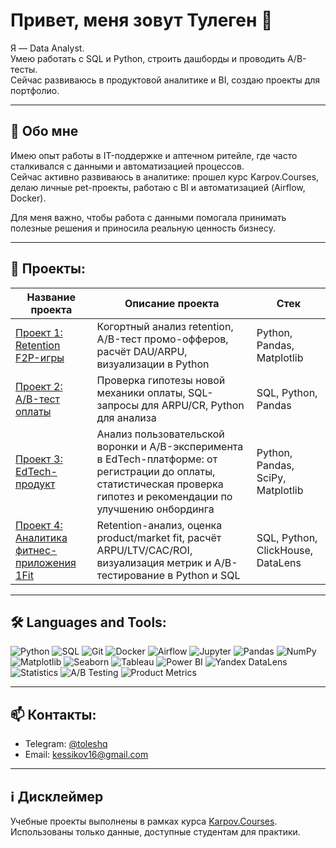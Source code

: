 # Привет, меня зовут Тулеген 👋  

Я — Data Analyst.  
Умею работать с SQL и Python, строить дашборды и проводить A/B-тесты.  
Сейчас развиваюсь в продуктовой аналитике и BI, создаю проекты для портфолио.

---

## 📝 Обо мне
Имею опыт работы в IT-поддержке и аптечном ритейле, где часто сталкивался с данными и автоматизацией процессов.  
Сейчас активно развиваюсь в аналитике: прошел курс Karpov.Courses, делаю личные pet-проекты, работаю с BI и автоматизацией (Airflow, Docker).  

Для меня важно, чтобы работа с данными помогала принимать полезные решения и приносила реальную ценность бизнесу.  

---

## 📂 Проекты:
| Название проекта | Описание проекта | Стек |
|------------------|------------------|------|
| [Проект 1: Retention F2P-игры](https://github.com/Tolesh/f2p_game_retention) | Когортный анализ retention, A/B-тест промо-офферов, расчёт DAU/ARPU, визуализации в Python | Python, Pandas, Matplotlib |
| [Проект 2: A/B-тест оплаты](https://github.com/Tolesh/ab_test_payment_mechanic) | Проверка гипотезы новой механики оплаты, SQL-запросы для ARPU/CR, Python для анализа | SQL, Python, Pandas |
| [Проект 3: EdTech-продукт](https://github.com/Tolesh/edtech_project) | Анализ пользовательской воронки и A/B-эксперимента в EdTech-платформе: от регистрации до оплаты, статистическая проверка гипотез и рекомендации по улучшению онбординга | Python, Pandas, SciPy, Matplotlib |
| [Проект 4: Аналитика фитнес-приложения 1Fit](https://github.com/Tolesh/-project_onefit) | Retention-анализ, оценка product/market fit, расчёт ARPU/LTV/CAC/ROI, визуализация метрик и A/B-тестирование в Python и SQL | SQL, Python, ClickHouse, DataLens |

---

## 🛠 Languages and Tools:
![Python](https://img.shields.io/badge/Python-3776AB?logo=python&logoColor=white)
![SQL](https://img.shields.io/badge/SQL-336791?logo=postgresql&logoColor=white)
![Git](https://img.shields.io/badge/Git-F05032?logo=git&logoColor=white)
![Docker](https://img.shields.io/badge/Docker-2496ED?logo=docker&logoColor=white)
![Airflow](https://img.shields.io/badge/Airflow-017CEE?logo=apacheairflow&logoColor=white)
![Jupyter](https://img.shields.io/badge/Jupyter-F37626?logo=jupyter&logoColor=white)
![Pandas](https://img.shields.io/badge/Pandas-150458?logo=pandas&logoColor=white)
![NumPy](https://img.shields.io/badge/NumPy-013243?logo=numpy&logoColor=white)
![Matplotlib](https://img.shields.io/badge/Matplotlib-11557C?logo=plotly&logoColor=white)
![Seaborn](https://img.shields.io/badge/Seaborn-4C72B0?logo=python&logoColor=white)
![Tableau](https://img.shields.io/badge/Tableau-E97627?logo=tableau&logoColor=white)
![Power BI](https://img.shields.io/badge/Power_BI-F2C811?logo=powerbi&logoColor=black)
![Yandex DataLens](https://img.shields.io/badge/Yandex_DataLens-FFCC00?logo=yandex&logoColor=black)
![Statistics](https://img.shields.io/badge/Statistics-2E8B57?logo=analytics&logoColor=white)
![A/B Testing](https://img.shields.io/badge/A%2FB_Testing-8A2BE2?logo=scikitlearn&logoColor=white)
![Product Metrics](https://img.shields.io/badge/Product_Metrics-FF69B4?logo=googleanalytics&logoColor=white)

---

## 📫 Контакты:
- Telegram: [@toleshq](https://t.me/toleshq)
- Email: kessikov16@gmail.com

---

## ℹ️ Дисклеймер
Учебные проекты выполнены в рамках курса [Karpov.Courses](https://karpov.courses).  
Использованы только данные, доступные студентам для практики.

